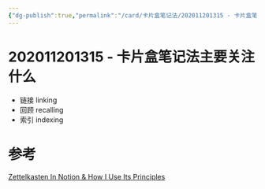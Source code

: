 ```yaml
---
{"dg-publish":true,"permalink":"/card/卡片盒笔记法/202011201315 - 卡片盒笔记法主要关注什么/","noteIcon":"2","created":"2024-04-17T10:36:35+08:00","updated":"2024-04-21T00:07:54+08:00"}
---
```



# 202011201315 - 卡片盒笔记法主要关注什么

- 链接 linking
- 回顾 recalling
- 索引 indexing

# 参考

[Zettelkasten In Notion & How I Use Its Principles](https://www.youtube.com/watch?v=e3YKQ7JTqwU)
